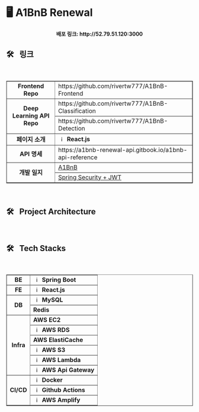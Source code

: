# 🖥 A1BnB Renewal 
<div align="center">
  <b>배포 링크: http://52.79.51.120:3000
</div>

## 🛠️&nbsp;&nbsp;&nbsp;링크&nbsp;&nbsp;&nbsp;
<br>
<div align="center">
<table border=""4>

  <tr>
    <td rowspan="1" align="center"><b>Frontend Repo</td>
    <td>https://github.com/rivertw777/A1BnB-Frontend</td>
  </tr>
	    
  <tr>
    <td rowspan="2" align="center"><b>Deep Learning API Repo</td>
    <td>https://github.com/rivertw777/A1BnB-Classification</td>
  </tr>
  <tr>
      <td>https://github.com/rivertw777/A1BnB-Detection</td>
  </tr>
	    
  <tr>
    <td rowspan="1" align="center"><b>페이지 소개</td>
    <td><img src="https://upload.wikimedia.org/wikipedia/commons/thumb/a/a7/React-icon.svg/2300px-React-icon.svg.png" width="15px" alt="_icon" />&nbsp;&nbsp;<b>React.js</td>
  </tr>

  <tr>
    <td rowspan="1" align="center"><b>API 명세</td>
    <td>https://a1bnb-renewal-api.gitbook.io/a1bnb-api-reference</td>
  </tr>

  <tr>
    <td rowspan="2" align="center"><b>개발 일지</td>
    <td>
      <a href="https://velog.io/@nickygod/series/SpringReact-AI-%EB%93%B1%EB%A1%9D-%EC%9B%B9%EC%84%9C%EB%B9%84%EC%8A%A4">A1BnB</a>  
    </td>
  </tr>
	    
  <tr>
    <td>
      <a href="https://velog.io/@nickygod/series/Spring-Security-JWT-%EB%A1%9C%EA%B7%B8%EC%9D%B8-%EA%B5%AC%ED%98%84%ED%95%98%EA%B8%B0-with-Redis">Spring Security + JWT</a>
    </td>
  </tr>
  
</table>
</div>
<br>

## 🛠️&nbsp;&nbsp;&nbsp;Project Architecture&nbsp;&nbsp;&nbsp;
<br>

## 🛠️&nbsp;&nbsp;&nbsp;Tech Stacks&nbsp;&nbsp;&nbsp;
<br>
<div align="center">
<table border=""4>
  
  <tr>
    <td rowspan="1" align="center"><b>BE</td>
    <td><img src="https://user-images.githubusercontent.com/112257466/209075280-78be8487-7d6a-485c-92a8-d6677f0caab9.png" width="15px" alt="_icon" />&nbsp;&nbsp;<b>Spring Boot</td>
  </tr>

  <tr>
    <td rowspan="1" align="center"><b>FE</td>
    <td><img src="https://upload.wikimedia.org/wikipedia/commons/thumb/a/a7/React-icon.svg/2300px-React-icon.svg.png" width="15px" alt="_icon" />&nbsp;&nbsp;<b>React.js</td>
  </tr>

  <tr>
    <td rowspan="2" align="center"><b>DB</td>
    <td><img src="https://user-images.githubusercontent.com/112257466/209078356-d9120e3d-9498-4ee4-a38d-139a263910f4.png" width="15px" alt="_icon" />&nbsp;&nbsp;<b>MySQL</td>
  </tr>
  <tr>
    <td><b>Redis</td>
  </tr>
  
  <tr>
    <td rowspan="6" align="center"><b>Infra</td>
    <td><b>AWS EC2</td>
  </tr>
  <tr>
    <td><img src="https://seeklogo.com/images/A/aws-rds-relational-database-service-logo-99EA3E8EA4-seeklogo.com.png" width="15px" alt="_icon" />&nbsp;&nbsp;<b>AWS RDS</td>
  </tr>
  <tr>
    <td><b>AWS ElastiCache</td>
  </tr>
  <tr>
    <td><img src="https://upload.wikimedia.org/wikipedia/commons/thumb/b/bc/Amazon-S3-Logo.svg/1200px-Amazon-S3-Logo.svg.png" width="15px" alt="_icon" />&nbsp;&nbsp;<b>AWS S3</td>
  </tr>
  <tr>
    <td><img src="https://www.tsmean.com/assets/img/the-ultimate-aws-lambda-tutorial-for-nodejs/aws-lambda-logo.svg" width="15px" alt="_icon" />&nbsp;&nbsp;<b>AWS Lambda</td>
  </tr>
  <tr>
    <td><img src="https://iconape.com/wp-content/files/kz/370585/svg/aws-api-gateway-logo-icon-png-svg.png" width="15px" alt="_icon" />&nbsp;&nbsp;<b>AWS Api Gateway</td>
  </tr>
	    
  <tr>
  <td rowspan="3" align="center"><b>CI/CD</td>
      <td><img src="https://www.svgrepo.com/show/353659/docker-icon.svg" width="15px" alt="_icon" />&nbsp;&nbsp;<b>Docker</td>
  </tr>
  <tr>
      <td><img src="https://avatars.githubusercontent.com/u/44036562?s=280&v=4" width="15px" alt="_icon" />&nbsp;&nbsp;<b>Github Actions</td>
  </tr>
  <tr>
      <td><img src="https://encrypted-tbn0.gstatic.com/images?q=tbn:ANd9GcRHcGD9-6695ksV7JAout6j7FG9WNyjD0-YpQ&usqp=CAU" width="15px" alt="_icon" />&nbsp;&nbsp;<b>AWS Amplify</td>
  </tr>
</table>
</div>
